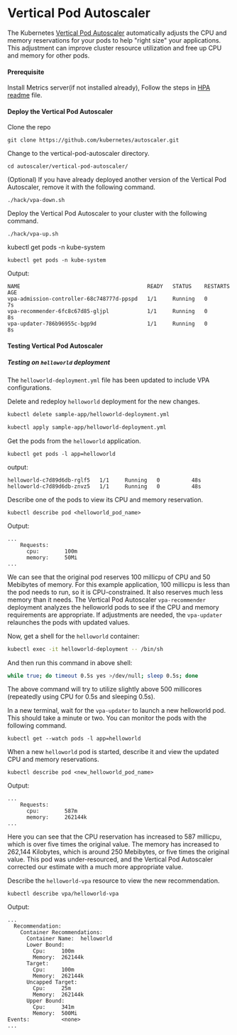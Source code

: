 # Vertical Pod Autoscaler

The Kubernetes [Vertical Pod Autoscaler](https://github.com/kubernetes/autoscaler/tree/master/vertical-pod-autoscaler) automatically adjusts the CPU and memory reservations for your pods to help "right size" your applications. This adjustment can improve cluster resource utilization and free up CPU and memory for other pods.

#### Prerequisite
Install Metrics server(if not installed already), Follow the steps in [HPA readme](../HPA/readme.md) file.

#### Deploy the Vertical Pod Autoscaler

Clone the repo
```
git clone https://github.com/kubernetes/autoscaler.git
```

Change to the vertical-pod-autoscaler directory.
```
cd autoscaler/vertical-pod-autoscaler/
```
(Optional) If you have already deployed another version of the Vertical Pod Autoscaler, remove it with the following command.
```
./hack/vpa-down.sh
```

Deploy the Vertical Pod Autoscaler to your cluster with the following command.
```
./hack/vpa-up.sh
```

kubectl get pods -n kube-system
```
kubectl get pods -n kube-system
```

Output:
```
NAME                                        READY   STATUS    RESTARTS   AGE
vpa-admission-controller-68c748777d-ppspd   1/1     Running   0          7s
vpa-recommender-6fc8c67d85-gljpl            1/1     Running   0          8s
vpa-updater-786b96955c-bgp9d                1/1     Running   0          8s
```

#### Testing Vertical Pod Autoscaler 

##### Testing on `helloworld` deployment
The `helloworld-deployment.yml` file has been updated to include VPA configurations.

Delete and redeploy `helloworld` deployment for the new changes.
```bash
kubectl delete sample-app/helloworld-deployment.yml
```

```bash
kubectl apply sample-app/helloworld-deployment.yml
```

Get the pods from the `helloworld` application.
```
kubectl get pods -l app=helloworld
```
output:
```
helloworld-c7d89d6db-rglf5   1/1     Running   0          48s
helloworld-c7d89d6db-znvz5   1/1     Running   0          48s
```
Describe one of the pods to view its CPU and memory reservation.
```
kubectl describe pod <helloworld_pod_name>
```
Output:

```
...
    Requests:
      cpu:        100m
      memory:     50Mi    
...
```

We can see that the original pod reserves 100 millicpu of CPU and 50 Mebibytes of memory. For this example application, 100 millicpu is less than the pod needs to run, so it is CPU-constrained. It also reserves much less memory than it needs. The Vertical Pod Autoscaler `vpa-recommender` deployment analyzes the helloworld pods to see if the CPU and memory requirements are appropriate. If adjustments are needed, the `vpa-updater` relaunches the pods with updated values.

Now, get a shell for the `helloworld` container:
```bash
kubectl exec -it helloworld-deployment -- /bin/sh
```
And then run this command in above shell:
```bash
while true; do timeout 0.5s yes >/dev/null; sleep 0.5s; done
```
The above command will try to utilize slightly above 500 millicores (repeatedly using CPU for 0.5s and sleeping 0.5s).


In a new terminal, wait for the  `vpa-updater` to launch a new helloworld pod. This should take a minute or two. You can monitor the pods with the following command.
```
kubectl get --watch pods -l app=helloworld
```
When a new `helloworld` pod is started, describe it and view the updated CPU and memory reservations.
```
kubectl describe pod <new_helloworld_pod_name>
```
Output:
```
...
    Requests:
      cpu:        587m
      memory:     262144k
...
```
Here you can see that the CPU reservation has increased to 587 millicpu, which is over five times the original value. The memory has increased to 262,144 Kilobytes, which is around 250 Mebibytes, or five times the original value. This pod was under-resourced, and the Vertical Pod Autoscaler corrected our estimate with a much more appropriate value.

Describe the `helloworld-vpa` resource to view the new recommendation.
```
kubectl describe vpa/helloworld-vpa
```
Output:
```
...
  Recommendation:
    Container Recommendations:
      Container Name:  helloworld
      Lower Bound:
        Cpu:     100m
        Memory:  262144k
      Target:
        Cpu:     100m
        Memory:  262144k
      Uncapped Target:
        Cpu:     25m
        Memory:  262144k
      Upper Bound:
        Cpu:     341m
        Memory:  500Mi
Events:          <none>
...
```
